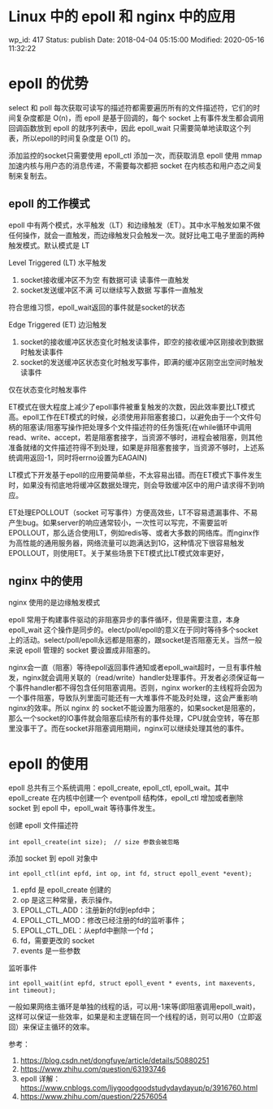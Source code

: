 # Linux 中的 epoll 和 nginx 中的应用


wp_id: 417
Status: publish
Date: 2018-04-04 05:15:00
Modified: 2020-05-16 11:32:22


# epoll 的优势

select 和 poll 每次获取可读写的描述符都需要遍历所有的文件描述符，它们的时间复杂度都是 O(n)，而 epoll 是基于回调的，每个 socket 上有事件发生都会调用回调函数放到 epoll 的就序列表中，因此 epoll_wait 只需要简单地读取这个列表，所以epoll的时间复杂度是 O(1) 的。

添加监控的socket只需要使用 epoll_ctl 添加一次，而获取消息 epoll 使用 mmap 加速内核与用户态的消息传递，不需要每次都把 socket 在内核态和用户态之间复制来复制去。

## epoll 的工作模式

epoll 中有两个模式，水平触发（LT）和边缘触发（ET）。其中水平触发如果不做任何操作，就会一直触发，而边缘触发只会触发一次。就好比电工电子里面的两种触发模式。默认模式是 LT

Level Triggered (LT) 水平触发

1. socket接收缓冲区不为空 有数据可读 读事件一直触发
2. socket发送缓冲区不满 可以继续写入数据 写事件一直触发

符合思维习惯，epoll_wait返回的事件就是socket的状态

Edge Triggered (ET) 边沿触发

1. socket的接收缓冲区状态变化时触发读事件，即空的接收缓冲区刚接收到数据时触发读事件
2. socket的发送缓冲区状态变化时触发写事件，即满的缓冲区刚空出空间时触发读事件

仅在状态变化时触发事件

ET模式在很大程度上减少了epoll事件被重复触发的次数，因此效率要比LT模式高。epoll工作在ET模式的时候，必须使用非阻塞套接口，以避免由于一个文件句柄的阻塞读/阻塞写操作把处理多个文件描述符的任务饿死(在while循环中调用read、write、accept，若是阻塞套接字，当资源不够时，进程会被阻塞，则其他准备就绪的文件描述符得不到处理，如果是非阻塞套接字，当资源不够时，上述系统调用返回-1，同时将errno设置为EAGAIN)

LT模式下开发基于epoll的应用要简单些，不太容易出错。而在ET模式下事件发生时，如果没有彻底地将缓冲区数据处理完，则会导致缓冲区中的用户请求得不到响应。

ET处理EPOLLOUT（socket 可写事件）方便高效些，LT不容易遗漏事件、不易产生bug。如果server的响应通常较小，一次性可以写完，不需要监听EPOLLOUT，那么适合使用LT，例如redis等、或者大多数的网络库。而nginx作为高性能的通用服务器，网络流量可以跑满达到1G，这种情况下很容易触发EPOLLOUT，则使用ET。关于某些场景下ET模式比LT模式效率更好，

## nginx 中的使用

nginx 使用的是边缘触发模式

epoll 常用于构建事件驱动的非阻塞异步的事件循环，但是需要注意，本身 epoll_wait 这个操作是同步的。elect/poll/epoll的意义在于同时等待多个socket上的活动。select/poll/epoll永远都是阻塞的，跟socket是否阻塞无关。当然一般来说 epoll 管理的 socket 要设置成非阻塞的。

nginx会一直（阻塞）等待epoll返回事件通知或者epoll_wait超时，一旦有事件触发，nginx就会调用关联的（read/write）handler处理事件。开发者必须保证每一个事件handler都不得包含任何阻塞调用。否则，nginx worker的主线程将会因为一个事件阻塞，导致队列里面可能还有一大堆事件不能及时处理，这会严重影响nginx的效率。所以 nginx 的 socket不能设置为阻塞的，如果socket是阻塞的，那么一个socket的IO事件就会阻塞后续所有的事件处理，CPU就会空转，等在那里没事干了。而在socket非阻塞调用期间，nginx可以继续处理其他的事件。


# epoll 的使用

epoll 总共有三个系统调用：epoll_create, epoll_ctl, epoll_wait。其中 epoll_create 在内核中创建一个 eventpoll 结构体，epoll_ctl 增加或者删除 socket 到 epoll 中，epoll_wait 等待事件发生。


创建 epoll 文件描述符
```
int epoll_create(int size);  // size 参数会被忽略
```

添加 socket 到 epoll 对象中

```
int epoll_ctl(int epfd, int op, int fd, struct epoll_event *event);
```

1. epfd 是 epoll_create 创建的
2. op 是这三种常量，表示操作。
  1. EPOLL_CTL_ADD：注册新的fd到epfd中；
  2. EPOLL_CTL_MOD：修改已经注册的fd的监听事件；
  3. EPOLL_CTL_DEL：从epfd中删除一个fd；
3. fd，需要更改的 socket
4. events 是一些参数

监听事件

```
int epoll_wait(int epfd, struct epoll_event * events, int maxevents, int timeout);
```
一般如果网络主循环是单独的线程的话，可以用-1来等(即阻塞调用epoll_wait)，这样可以保证一些效率，如果是和主逻辑在同一个线程的话，则可以用0（立即返回）来保证主循环的效率。

参考：

1. https://blog.csdn.net/dongfuye/article/details/50880251
2. https://www.zhihu.com/question/63193746
3. epoll 详解：https://www.cnblogs.com/ljygoodgoodstudydaydayup/p/3916760.html
4. https://www.zhihu.com/question/22576054